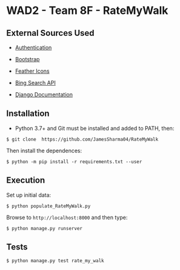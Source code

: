 # WAD2 - Team 8F - RateMyWalk

## External Sources Used

* [Authentication](https://github.com/django/django/tree/main/django/contrib/admin/templates/registration)

* [Bootstrap](https://getbootstrap.com/)

* [Feather Icons](https://feathericons.com/)

* [Bing Search API](https://docs.microsoft.com/en-us/azure/cognitive-services/bing-web-search/)

* [Django Documentation](https://docs.djangoproject.com/en/2.2/)

## Installation

* Python 3.7+ and Git must be installed and added to PATH, then:
```term
$ git clone  https://github.com/JamesSharma04/RateMyWalk
```
Then install the dependences:
```term
$ python -m pip install -r requirements.txt --user
```

## Execution

Set up initial data:
```term
$ python populate_RateMyWalk.py
```

Browse to `http://localhost:8000` and then type:
```term
$ python manage.py runserver
```

## Tests

```term
$ python manage.py test rate_my_walk
```
 
